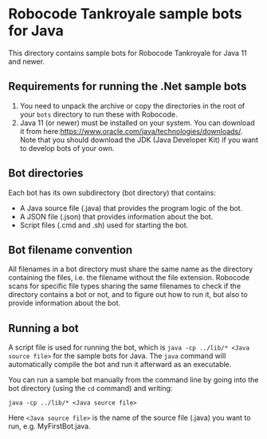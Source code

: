 # Robocode Tankroyale sample bots for Java

This directory contains sample bots for Robocode Tankroyale for Java 11 and newer.

## Requirements for running the .Net sample bots

1. You need to unpack the archive or copy the directories in the root of your `bots` directory to run these with Robocode.
2. Java 11 (or newer) must be installed on your system. You can download it from here:https://www.oracle.com/java/technologies/downloads/. Note that you should download the JDK (Java Developer Kit) if you want to develop bots of your own.

## Bot directories

Each bot has its own subdirectory (bot directory) that contains:
* A Java source file (.java) that provides the program logic of the bot.
* A JSON file (.json) that provides information about the bot.
* Script files (.cmd and .sh) used for starting the bot.

## Bot filename convention

All filenames in a bot directory must share the same name as the directory containing the files, i.e. the filename
without the file extension. Robocode scans for specific file types sharing the same filenames to check if the directory
contains a bot or not, and to figure out how to run it, but also to provide information about the bot.

## Running a bot

A script file is used for running the bot, which is `java -cp ../lib/* <Java source file>` for the sample bots for Java.
The `java` command will automatically compile the bot and run it afterward as an executable.

You can run a sample bot manually from the command line by going into the bot directory (using the `cd` command) and writing:

    java -cp ../lib/* <Java source file>

Here `<Java source file>` is the name of the source file (.java) you want to run, e.g. MyFirstBot.java.